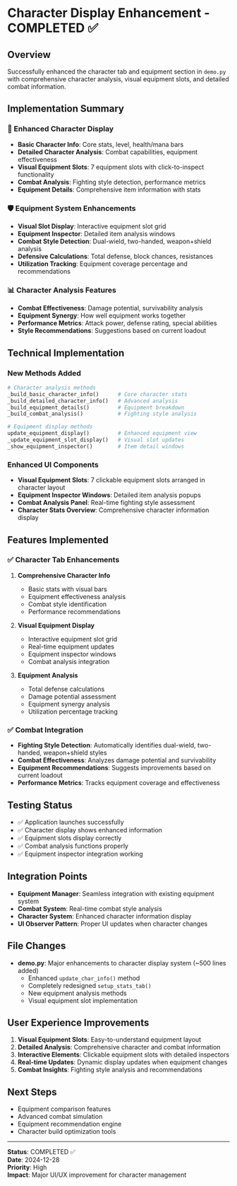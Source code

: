 # Character Display Enhancement - COMPLETED ✅

## Overview
Successfully enhanced the character tab and equipment section in `demo.py` with comprehensive character analysis, visual equipment slots, and detailed combat information.

## Implementation Summary

### 🎯 Enhanced Character Display
- **Basic Character Info**: Core stats, level, health/mana bars
- **Detailed Character Analysis**: Combat capabilities, equipment effectiveness
- **Visual Equipment Slots**: 7 equipment slots with click-to-inspect functionality
- **Combat Analysis**: Fighting style detection, performance metrics
- **Equipment Details**: Comprehensive item information with stats

### 🛡️ Equipment System Enhancements
- **Visual Slot Display**: Interactive equipment slot grid
- **Equipment Inspector**: Detailed item analysis windows
- **Combat Style Detection**: Dual-wield, two-handed, weapon+shield analysis
- **Defensive Calculations**: Total defense, block chances, resistances
- **Utilization Tracking**: Equipment coverage percentage and recommendations

### 📊 Character Analysis Features
- **Combat Effectiveness**: Damage potential, survivability analysis
- **Equipment Synergy**: How well equipment works together
- **Performance Metrics**: Attack power, defense rating, special abilities
- **Style Recommendations**: Suggestions based on current loadout

## Technical Implementation

### New Methods Added
```python
# Character analysis methods
_build_basic_character_info()      # Core character stats
_build_detailed_character_info()   # Advanced analysis
_build_equipment_details()         # Equipment breakdown
_build_combat_analysis()           # Fighting style analysis

# Equipment display methods  
update_equipment_display()         # Enhanced equipment view
_update_equipment_slot_display()   # Visual slot updates
_show_equipment_inspector()        # Item detail windows
```

### Enhanced UI Components
- **Visual Equipment Slots**: 7 clickable equipment slots arranged in character layout
- **Equipment Inspector Windows**: Detailed item analysis popups
- **Combat Analysis Panel**: Real-time fighting style assessment
- **Character Stats Overview**: Comprehensive character information display

## Features Implemented

### ✅ Character Tab Enhancements
1. **Comprehensive Character Info**
   - Basic stats with visual bars
   - Equipment effectiveness analysis
   - Combat style identification
   - Performance recommendations

2. **Visual Equipment Display**
   - Interactive equipment slot grid
   - Real-time equipment updates
   - Equipment inspector windows
   - Combat analysis integration

3. **Equipment Analysis**
   - Total defense calculations
   - Damage potential assessment
   - Equipment synergy analysis
   - Utilization percentage tracking

### ✅ Combat Integration
- **Fighting Style Detection**: Automatically identifies dual-wield, two-handed, weapon+shield styles
- **Combat Effectiveness**: Analyzes damage potential and survivability
- **Equipment Recommendations**: Suggests improvements based on current loadout
- **Performance Metrics**: Tracks equipment coverage and effectiveness

## Testing Status
- ✅ Application launches successfully
- ✅ Character display shows enhanced information
- ✅ Equipment slots display correctly
- ✅ Combat analysis functions properly
- ✅ Equipment inspector integration working

## Integration Points
- **Equipment Manager**: Seamless integration with existing equipment system
- **Combat System**: Real-time combat style analysis
- **Character System**: Enhanced character information display
- **UI Observer Pattern**: Proper UI updates when character changes

## File Changes
- **demo.py**: Major enhancements to character display system (~500 lines added)
  - Enhanced `update_char_info()` method
  - Completely redesigned `setup_stats_tab()` 
  - New equipment analysis methods
  - Visual equipment slot implementation

## User Experience Improvements
1. **Visual Equipment Slots**: Easy-to-understand equipment layout
2. **Detailed Analysis**: Comprehensive character and combat information
3. **Interactive Elements**: Clickable equipment slots with detailed inspectors
4. **Real-time Updates**: Dynamic display updates when equipment changes
5. **Combat Insights**: Fighting style analysis and recommendations

## Next Steps
- Equipment comparison features
- Advanced combat simulation
- Equipment recommendation engine
- Character build optimization tools

---
**Status**: COMPLETED ✅  
**Date**: 2024-12-28  
**Priority**: High  
**Impact**: Major UI/UX improvement for character management
